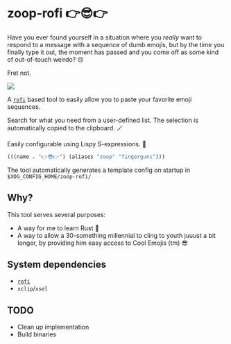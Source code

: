 # zoop-rofi 👉😎👉

Have you ever found yourself in a situation where you _really_ want to respond to a message with a sequence of dumb emojis, 
but by the time you finally type it out, the moment has passed and you come off as some kind of out-of-touch weirdo? 😔

Fret not.

![](https://i.imgur.com/QoPr4ih.png)

A [`rofi`](https://github.com/davatorium/rofi) based tool to easily allow you to paste your favorite emoji sequences.

Search for what you need from a user-defined list. The selection is automatically copied to the clipboard. 🪄

Easily configurable using Lispy S-expressions. 🤩

```lisp
(((name . "👉😎👉") (aliases "zoop" "fingerguns")))
```

The tool automatically generates a template config on startup in `$XDG_CONFIG_HOME/zoop-rofi/`


## Why?

This tool serves several purposes:

* A way for me to learn Rust 🦀
* A way to allow a 30-something millennial to cling to youth juuust a bit longer, by providing him easy access to Cool Emojis (tm) 😎

## System dependencies

* [`rofi`](https://github.com/davatorium/rofi)
* `xclip`/`xsel`

## TODO

* Clean up implementation
* Build binaries
